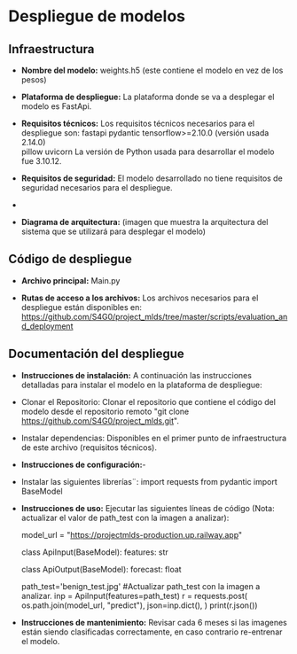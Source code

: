 # Despliegue de modelos

## Infraestructura

- **Nombre del modelo:** weights.h5 (este contiene el modelo en vez de los pesos)
- **Plataforma de despliegue:** La plataforma donde se va a desplegar el modelo es FastApi.
- **Requisitos técnicos:** Los requisitos técnicos necesarios para el despliegue son:
  fastapi
  pydantic
  tensorflow>=2.10.0 (versión usada 2.14.0)  
  pillow
  uvicorn
  La versión de Python usada para desarrollar el modelo fue 3.10.12.
  
- **Requisitos de seguridad:** El modelo desarrollado no tiene requisitos de seguridad necesarios para el despliegue.
- 
- **Diagrama de arquitectura:** (imagen que muestra la arquitectura del sistema que se utilizará para desplegar el modelo)

## Código de despliegue
- **Archivo principal:** Main.py
  
- **Rutas de acceso a los archivos:** Los archivos necesarios para el despliegue están disponibles en: https://github.com/S4G0/project_mlds/tree/master/scripts/evaluation_and_deployment
  
## Documentación del despliegue

- **Instrucciones de instalación:** A continuación las instrucciones detalladas para instalar el modelo en la plataforma de despliegue:
- Clonar el Repositorio: Clonar el repositorio que contiene el código del modelo desde el repositorio remoto "git clone https://github.com/S4G0/project_mlds.git".
- Instalar dependencias: Disponibles en el primer punto de infraestructura de este archivo (requisitos técnicos).  
- **Instrucciones de configuración:**-
- Instalar las siguientes librerías¨:
  import requests
  from pydantic import BaseModel

- **Instrucciones de uso:** Ejecutar las siguientes líneas de código (Nota: actualizar el valor de path_test con la imagen a analizar):

    model_url = "https://projectmlds-production.up.railway.app" 
    
    class ApiInput(BaseModel):
        features: str
    
    class ApiOutput(BaseModel):
        forecast: float
    
    path_test='benign_test.jpg'  #Actualizar path_test con la imagen a analizar.
    inp = ApiInput(features=path_test)
    r = requests.post(
        os.path.join(model_url, "predict"),
        json=inp.dict(),
        )
    print(r.json()) 


- **Instrucciones de mantenimiento:** Revisar cada 6 meses si las imagenes están siendo clasificadas correctamente, en caso contrario re-entrenar el modelo.


